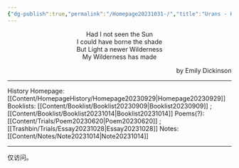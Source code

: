 ```yaml
---
{"dg-publish":true,"permalink":"/Homepage20231031-/","title":"Urans - Homepage","tags":["gardenEntry"],"created":"","updated":""}
---
```


<center>Had I not seen the Sun</center>
<center>I could have borne the shade</center>
<center>But Light a newer Wilderness</center>
<center>My Wilderness has made</center>
<p align="right">by Emily Dickinson</p>

---

History Homepage: [[Content/HomepageHistory/Homepage20230929\|Homepage20230929]]
Booklists: [[Content/Booklist/Booklist20230909\|Booklist20230909]] ; [[Content/Booklist/Booklist20231014\|Booklist20231014]]
Poems(?): [[Content/Trials/Poem20230620\|Poem20230620]] ; [[Trashbin/Trials/Essay20231028\|Essay20231028]]
Notes: [[Content/Notes/Note20231014\|Note20231014]]

---

仅访问。